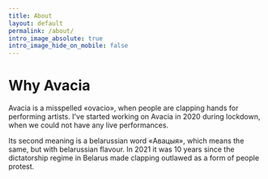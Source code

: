 ```yaml
---
title: About
layout: default
permalink: /about/
intro_image_absolute: true
intro_image_hide_on_mobile: false
---
```


# Why Avacia

Avacia is a misspelled «ovacio», when people are clapping hands for performing artists. I've started working on Avacia in 2020 during lockdown, when we could not have any live performances.

Its second meaning is a belarussian word «Авацыя», which means the same, but with belarussian flavour. In 2021 it was 10 years since the dictatorship regime in Belarus made clapping outlawed as a form of people protest. 

